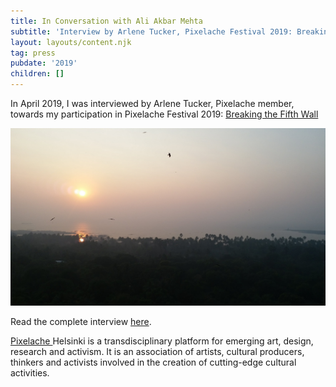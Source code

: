 ```yaml
---
title: In Conversation with Ali Akbar Mehta
subtitle: 'Interview by Arlene Tucker, Pixelache Festival 2019: Breaking the Fifth Wall'
layout: layouts/content.njk
tag: press
pubdate: '2019'
children: []
---
```

In April 2019, I was interviewed by Arlene Tucker, Pixelache member, towards my participation in Pixelache Festival 2019: [Breaking the Fifth Wall](https://www.pixelache.ac/festivals/breaking5thwall)

![](/static/img/20180104_174708.jpg)

Read the complete interview [here](https://www.pixelache.ac/posts/conversation-with-ali-akbar-mehta).



[Pixelache ](https://www.pixelache.ac/)Helsinki is a transdisciplinary platform for emerging art, design, research and activism. It is an association of artists, cultural producers, thinkers and activists involved in the creation of cutting-edge cultural activities.
